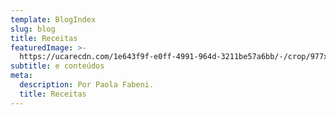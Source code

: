 ```yaml
---
template: BlogIndex
slug: blog
title: Receitas
featuredImage: >-
  https://ucarecdn.com/1e643f9f-e0ff-4991-964d-3211be57a6bb/-/crop/977x2142/526,161/-/preview/-/rotate/90/
subtitle: e conteúdos
meta:
  description: Por Paola Fabeni.
  title: Receitas
---
```


